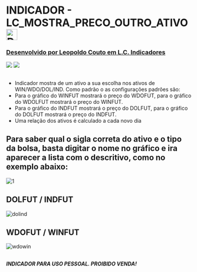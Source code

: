 # INDICADOR - LC_MOSTRA_PRECO_OUTRO_ATIVO <a title="Download" href="https://github.com/leopoldocouto/Strategies-ProfitChart-Nelogica/blob/main/Indicadores/LC_MOSTRA_PRECO_OUTRO_ATIVO/LC_MOSTRA_PRECO_OUTRO_ATIVO.psf" target="_blank"><img alt="Download" width ="30px" src="https://user-images.githubusercontent.com/54564254/177182371-508a14d8-2bec-48bb-940c-fbd79bc97c22.png">


### Desenvolvido por Leopoldo Couto em L.C. Indicadores 
<div>                                                         
  <a href="https://instagram.com/lcindicadores" target="_blank"><img src="https://img.shields.io/badge/-Instagram-%23E4405F?style=for-the-badge&logo=instagram&logoColor=white" target="_blank"></a>
  <a href="https://github.com/leopoldocouto" target="_blank"><img src="https://img.shields.io/badge/GitHub-100000?style=for-the-badge&logo=github&logoColor=white?style=for-the-badge&logo=instagram&logoColor=white" target="_blank"></a>
</div>	 
 

##
* Indicador mostra de um ativo a sua escolha nos ativos de WIN/WDO/DOL/IND. 
Como padrão o as configurações padrões são:
* Para o gráfico do WINFUT mostrará o preço do WDOFUT, para o gráfico do WDOLFUT mostrará o preço do WINFUT.
* Para o gráfico do INDFUT mostrará o preço do DOLFUT, para o gráfico do DOLFUT mostrará o preço do INDFUT.
* Uma relação dos ativos é calculado a cada novo dia

## Para saber qual o sigla correta do ativo e o tipo da bolsa, basta digitar o nome no gráfico e ira aparecer a lista com o descritivo, como no exemplo abaixo:
![1](https://user-images.githubusercontent.com/54564254/183316573-3e19609d-e5e7-4879-af25-6e1f1ba6dfd1.png)

## DOLFUT / INDFUT
![dolind](https://user-images.githubusercontent.com/54564254/183116667-6fc1a8c0-55fc-4eb4-aa5c-2ec3fd158b7a.png)
## WDOFUT / WINFUT
![wdowin](https://user-images.githubusercontent.com/54564254/183116701-002724dc-8baf-4719-9ee0-70e463ce750f.png)
##
##### INDICADOR PARA USO PESSOAL. PROIBIDO VENDA!












